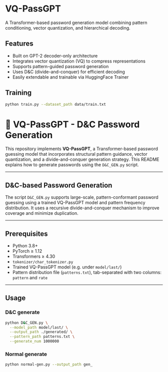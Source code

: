 # VQ-PassGPT

A Transformer-based password generation model combining pattern conditioning, vector quantization, and hierarchical decoding.

## Features

- Built on GPT-2 decoder-only architecture
- Integrates vector quantization (VQ) to compress representations
- Supports pattern-guided password generation
- Uses D&C (divide-and-conquer) for efficient decoding
- Easily extendable and trainable via HuggingFace Trainer

## Training
```bash
python train.py --dataset_path data/train.txt
```
  
# 🔐 VQ-PassGPT - D&C Password Generation

This repository implements **VQ-PassGPT**, a Transformer-based password guessing model that incorporates structural pattern guidance, vector quantization, and a divide-and-conquer generation strategy. This README explains how to generate passwords using the `D&C_GEN.py` script.

---

## D&C-based Password Generation

The script `D&C_GEN.py` supports large-scale, pattern-conformant password guessing using a trained VQ-PassGPT model and pattern frequency distribution. It uses a recursive divide-and-conquer mechanism to improve coverage and minimize duplication.

---

## Prerequisites

- Python 3.8+
- PyTorch ≥ 1.12
- Transformers ≥ 4.30
- `tokenizer/char_tokenizer.py`
- Trained VQ-PassGPT model (e.g. under `model/last/`)
- Pattern distribution file (`patterns.txt`), tab-separated with two columns: `pattern` and `rate`

---

## Usage

### D&C generate

```bash
python D&C_GEN.py \
  --model_path model/last/ \
  --output_path ./generated/ \
  --pattern_path patterns.txt \
  --generate_num 1000000
```
### Normal generate

```bash
python normal-gen.py --output_path gen_
```

